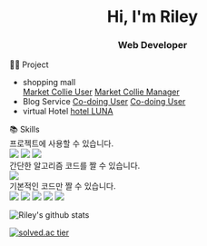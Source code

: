 <h1 align="center">Hi, I'm Riley</h1>
<h3 align="center">Web Developer</h3>

👩‍💻 Project
- shopping mall\
[Market Collie User](https://github.com/rectangle714/marketcollie_user)
[Market Collie Manager](https://github.com/knewbean/marketcollie_manager)
- Blog Service
[Co-doing User](https://github.com/RG-RG/user)
[Co-doing User](https://github.com/RG-RG/admin)
- virtual Hotel
[hotel LUNA](https://github.com/zwooo96/hotelluna)

📚 Skills  
프로젝트에 사용할 수 있습니다.  
<img src="https://img.shields.io/badge/Java-007396?style=flat-square&logo=Java&logoColor=white"/></a>
<img src="https://img.shields.io/badge/Spring-6DB33F?style=flat-square&logo=Spring&logoColor=white"/></a>
<img src="https://img.shields.io/badge/Oracle-F80000?style=flat-square&logo=Oracle&logoColor=white"/></a>  
간단한 알고리즘 코드를 짤 수 있습니다.  
<img src="https://img.shields.io/badge/Python-3766AB?style=flat-square&logo=Python&logoColor=white"/></a>  
기본적인 코드만 짤 수 있습니다.  
<img src="https://img.shields.io/badge/C++-00599C?style=flat-square&logo=C%2B%2B&logoColor=white"/></a>
<img src="https://img.shields.io/badge/JavaScript-F7DF1E?style=flat-square&logo=JavaScript&logoColor=white"/></a>
<img src="https://img.shields.io/badge/HTML5-E34F26?style=flat-square&logo=HTML5&logoColor=white"/></a>
<img src="https://img.shields.io/badge/CSS3-1572B6?style=flat-square&logo=CSS3&logoColor=white"/></a>
<img src="https://img.shields.io/badge/jQuery-0769AD?style=flat-square&logo=jQuery&logoColor=white"/></a>  

![Riley's github stats](https://github-readme-stats.vercel.app/api?username=yelin1106&show_icons=true)

[![solved.ac tier](http://mazassumnida.wtf/api/generate_badge?boj=yelin0309)](https://solved.ac/yelin0309)
